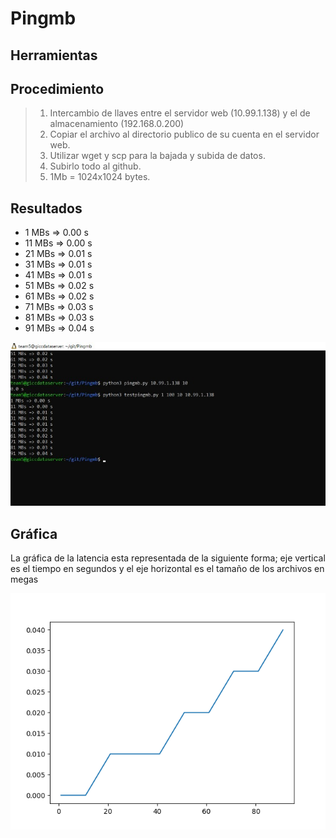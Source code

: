 # Pingmb

## Herramientas

## Procedimiento
> 1) Intercambio de llaves entre el servidor web (10.99.1.138) y el de almacenamiento (192.168.0.200)
> 2) Copiar el archivo al directorio publico de su cuenta en el servidor web.
> 3) Utilizar wget y scp para la bajada y subida de datos.
> 4) Subirlo todo al github.
> 5) 1Mb = 1024x1024 bytes.

## Resultados
- 1 MBs => 0.00 s
- 11 MBs => 0.00 s
- 21 MBs => 0.01 s
- 31 MBs => 0.01 s
- 41 MBs => 0.01 s
- 51 MBs => 0.02 s
- 61 MBs => 0.02 s
- 71 MBs => 0.03 s
- 81 MBs => 0.03 s
- 91 MBs => 0.04 s


![](Resultados.jpeg)


## Gráfica
La gráfica de la latencia esta representada de la siguiente forma; eje vertical es el tiempo en segundos y el eje horizontal es el tamaño de los archivos en megas 

![](latency.png)

